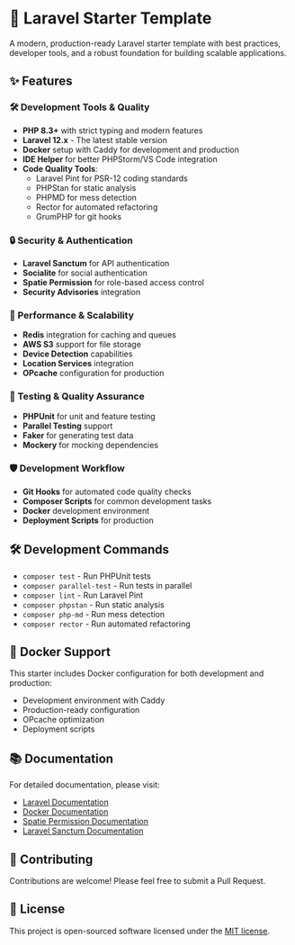 # 🚀 Laravel Starter Template

A modern, production-ready Laravel starter template with best practices, developer tools, and a robust foundation for building scalable applications.

## ✨ Features

### 🛠️ Development Tools & Quality
- **PHP 8.3+** with strict typing and modern features
- **Laravel 12.x** - The latest stable version
- **Docker** setup with Caddy for development and production
- **IDE Helper** for better PHPStorm/VS Code integration
- **Code Quality Tools**:
  - Laravel Pint for PSR-12 coding standards
  - PHPStan for static analysis
  - PHPMD for mess detection
  - Rector for automated refactoring
  - GrumPHP for git hooks

### 🔒 Security & Authentication
- **Laravel Sanctum** for API authentication
- **Socialite** for social authentication
- **Spatie Permission** for role-based access control
- **Security Advisories** integration

### 🚀 Performance & Scalability
- **Redis** integration for caching and queues
- **AWS S3** support for file storage
- **Device Detection** capabilities
- **Location Services** integration
- **OPcache** configuration for production

### 🧪 Testing & Quality Assurance
- **PHPUnit** for unit and feature testing
- **Parallel Testing** support
- **Faker** for generating test data
- **Mockery** for mocking dependencies

### 🛡️ Development Workflow
- **Git Hooks** for automated code quality checks
- **Composer Scripts** for common development tasks
- **Docker** development environment
- **Deployment Scripts** for production

## 🛠️ Development Commands

- `composer test` - Run PHPUnit tests
- `composer parallel-test` - Run tests in parallel
- `composer lint` - Run Laravel Pint
- `composer phpstan` - Run static analysis
- `composer php-md` - Run mess detection
- `composer rector` - Run automated refactoring

## 🐳 Docker Support

This starter includes Docker configuration for both development and production:

- Development environment with Caddy
- Production-ready configuration
- OPcache optimization
- Deployment scripts

## 📚 Documentation

For detailed documentation, please visit:
- [Laravel Documentation](https://laravel.com/docs)
- [Docker Documentation](https://docs.docker.com)
- [Spatie Permission Documentation](https://spatie.be/docs/laravel-permission)
- [Laravel Sanctum Documentation](https://laravel.com/docs/sanctum)

## 🤝 Contributing

Contributions are welcome! Please feel free to submit a Pull Request.

## 📄 License

This project is open-sourced software licensed under the [MIT license](https://opensource.org/licenses/MIT).
